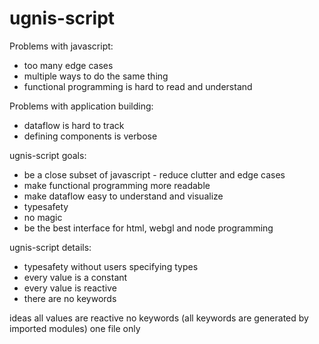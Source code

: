 # ugnis-script

Problems with javascript:
  - too many edge cases
  - multiple ways to do the same thing
  - functional programming is hard to read and understand

Problems with application building:
  - dataflow is hard to track
  - defining components is verbose
  
ugnis-script goals:
  - be a close subset of javascript - reduce clutter and edge cases
  - make functional programming more readable
  - make dataflow easy to understand and visualize
  - typesafety
  - no magic
  - be the best interface for html, webgl and node programming

ugnis-script details:
  - typesafety without users specifying types
  - every value is a constant
  - every value is reactive
  - there are no keywords

ideas
    all values are reactive
    no keywords (all keywords are generated by imported modules)
    one file only
